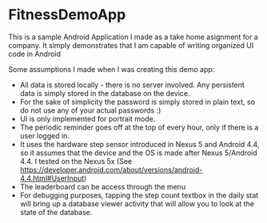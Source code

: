 # FitnessDemoApp
This is a sample Android Application I made as a take home asignment for a company.
It simply demonstrates that I am capable of writing organized UI code in Android

Some assumptions I made when I was creating this demo app:
* All data is stored locally - there is no server involved. Any persistent data is simply stored
in the database on the device.
* For the sake of simplicity the password is simply stored in plain text, so do not use any of
your actual passwords :)
* UI is only implemented for portrait mode.
* The periodic reminder goes off at the top of every hour, only if there is a user logged in.
* It uses the hardware step sensor introduced in Nexus 5 and Android 4.4, so it assumes that the
device and the OS is made after Nexus 5/Android 4.4. I tested on the Nexus 5x
(See https://developer.android.com/about/versions/android-4.4.html#UserInput)
* The leaderboard can be access through the menu
* For debugging purposes, tapping the step count textbox in the daily stat will bring up a
database viewer activity that will allow you to look at the state of the database.
